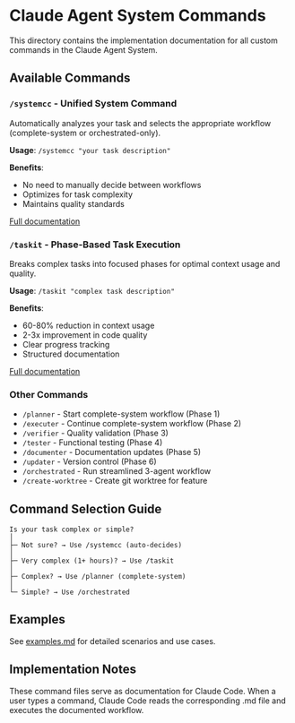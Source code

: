 # Claude Agent System Commands

This directory contains the implementation documentation for all custom commands in the Claude Agent System.

## Available Commands

### `/systemcc` - Unified System Command
Automatically analyzes your task and selects the appropriate workflow (complete-system or orchestrated-only).

**Usage**: `/systemcc "your task description"`

**Benefits**:
- No need to manually decide between workflows
- Optimizes for task complexity
- Maintains quality standards

[Full documentation](./systemcc.md)

### `/taskit` - Phase-Based Task Execution
Breaks complex tasks into focused phases for optimal context usage and quality.

**Usage**: `/taskit "complex task description"`

**Benefits**:
- 60-80% reduction in context usage
- 2-3x improvement in code quality
- Clear progress tracking
- Structured documentation

[Full documentation](./taskit.md)

### Other Commands

- `/planner` - Start complete-system workflow (Phase 1)
- `/executer` - Continue complete-system workflow (Phase 2)
- `/verifier` - Quality validation (Phase 3)
- `/tester` - Functional testing (Phase 4)
- `/documenter` - Documentation updates (Phase 5)
- `/updater` - Version control (Phase 6)
- `/orchestrated` - Run streamlined 3-agent workflow
- `/create-worktree` - Create git worktree for feature

## Command Selection Guide

```
Is your task complex or simple?
│
├─ Not sure? → Use /systemcc (auto-decides)
│
├─ Very complex (1+ hours)? → Use /taskit
│
├─ Complex? → Use /planner (complete-system)
│
└─ Simple? → Use /orchestrated
```

## Examples

See [examples.md](./examples.md) for detailed scenarios and use cases.

## Implementation Notes

These command files serve as documentation for Claude Code. When a user types a command, Claude Code reads the corresponding .md file and executes the documented workflow.